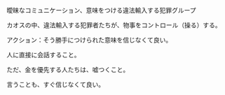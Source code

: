 
曖昧なコミュニケーション、意味をつける違法輸入する犯罪グループ

カオスの中、違法輸入する犯罪者たちが、物事をコントロール（操る）する。

アクション：そう勝手につけられた意味を信じなくて良い。

人に直接に会話すること。

ただ、金を優先する人たちは、嘘つくこと。

言うことも、すぐ信じなくて良い。




